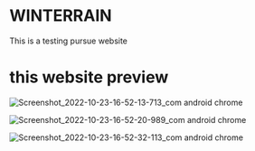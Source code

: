 # WINTERRAIN
This is a testing pursue website
# this website preview
![Screenshot_2022-10-23-16-52-13-713_com android chrome](https://user-images.githubusercontent.com/115889762/197389300-7b5dbf13-2ed6-40d1-8ab3-f3b9e7012ab9.jpg)

![Screenshot_2022-10-23-16-52-20-989_com android chrome](https://user-images.githubusercontent.com/115889762/197389384-bf024fb1-3e19-4bf4-85bb-2de4006805ec.jpg)

![Screenshot_2022-10-23-16-52-32-113_com android chrome](https://user-images.githubusercontent.com/115889762/197389450-c2766314-be61-47e2-9e85-cfb344b55ea3.jpg)

